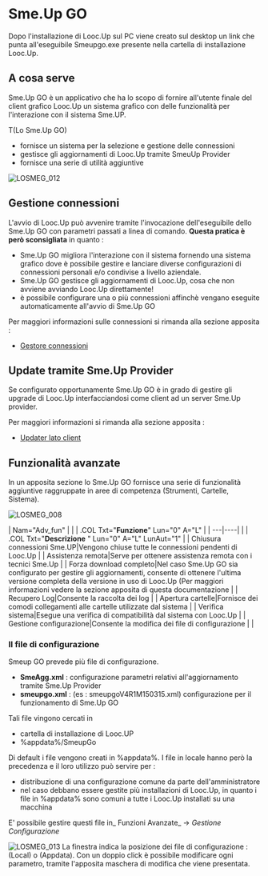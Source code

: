 
# Sme.Up GO
Dopo l'installazione di Looc.Up sul PC viene creato sul desktop un link che punta all'eseguibile Smeupgo.exe presente nella cartella di installazione Looc.Up.

## A cosa serve
Sme.Up GO è un applicativo che ha lo scopo di fornire all'utente finale del client grafico Looc.Up un sistema grafico con delle funzionalità per l'interazione con il sistema Sme.UP.

 T(Lo Sme.Up GO)
- fornisce un sistema per la selezione e gestione delle connessioni
- gestisce gli aggiornamenti di Looc.Up tramite SmeuUp Provider
- fornisce una serie di utilità aggiuntive

![LOSMEG_012](http://doc.smeup.com/immagini/LOSMEG_01/LOSMEG_012.png)
## Gestione connessioni
L'avvio di Looc.Up può avvenire tramite l'invocazione dell'eseguibile dello Sme.Up GO con parametri passati a linea di comando.
**Questa pratica è però sconsigliata** in quanto : 

- Sme.Up GO migliora l'interazione con il sistema fornendo una sistema grafico dove è possibile gestire e lanciare diverse configurazioni di connessioni personali e/o condivise a livello aziendale.
- Sme.Up GO gestisce gli aggiornamenti di Looc.Up, cosa che non avviene avviando Looc.Up direttamente!
- è possibile configurare una o più connessioni affinchè vengano eseguite automaticamente all'avvio di Sme.Up GO

Per maggiori informazioni sulle connessioni si rimanda alla sezione apposita : 
- [Gestore connessioni](Sorgenti/DOC/TA/B£AMO/LOSMEG_02)

## Update tramite Sme.Up Provider
Se configurato opportunamente Sme.Up GO è in grado di gestire gli upgrade di Looc.Up interfacciandosi come client ad un server Sme.Up provider.

Per maggiori informazioni si rimanda alla sezione apposita : 
- [Updater lato client](Sorgenti/DOC/TA/B£AMO/LOSMEG_03)

## Funzionalità avanzate
In un apposita sezione lo Sme.Up GO fornisce una serie di funzionalità aggiuntive raggruppate in aree di competenza (Strumenti, Cartelle, Sistema).

![LOSMEG_008](http://doc.smeup.com/immagini/LOSMEG_01/LOSMEG_008.png)

|  Nam="Adv_fun" |
| 
| .COL Txt="**Funzione**" Lun="0" A="L" |
| ---|----|
| 
| .COL Txt="**Descrizione** " Lun="0" A="L" LunAut="1" |
| Chiusura connessioni Sme.UP|Vengono chiuse tutte le connessioni pendenti di Looc.Up |
| Assistenza remota|Serve per ottenere assistenza remota con i tecnici Sme.Up |
| Forza download completo|Nel caso Sme.Up GO sia configurato per gestire gli aggiornamenti, consente di ottenere l'ultima versione completa della versione in uso di Looc.Up (Per maggiori informazioni vedere la sezione apposita di questa documentazione |
| Recupero Log|Consente la raccolta dei log |
| Apertura cartelle|Fornisce dei comodi collegamenti alle cartelle utilizzate dal sistema |
| Verifica sistema|Esegue una verifica di compatibilità dal sistema con Looc.Up |
| Gestione configurazione|Consente la modifica dei file di configurazione |
| 


### Il file di configurazione
Smeup GO prevede più file di configurazione.

- **SmeAgg.xml**  :  configurazione parametri relativi all'aggiornamento tramite Sme.Up Provider
- **smeupgo<VersionNumber>.xml**  :  (es :  smeupgoV4R1M150315.xml) configurazione per il funzionamento di Sme.Up GO

Tali file vingono cercati in
- cartella di installazione di Looc.UP
- %appdata%/SmeupGo

Di default i file vengono creati in %appdata%. I file in locale hanno però la precedenza e il loro utilizzo può servire per : 
- distribuzione di una configurazione comune da parte dell'amministratore
- nel caso debbano essere gestite più installazioni di Looc.Up, in quanto i file in %appdata% sono comuni a tutte i Looc.Up installati su una macchina

E' possibile gestire questi file in_ Funzioni Avanzate_ -> _Gestione Configurazione_

![LOSMEG_013](http://doc.smeup.com/immagini/LOSMEG_01/LOSMEG_013.png)
La finestra indica la posizione dei file di configurazione :  (Local) o (Appdata).
Con un doppio click è possibile modificare ogni parametro, tramite l'apposita maschera di modifica che viene presentata.

